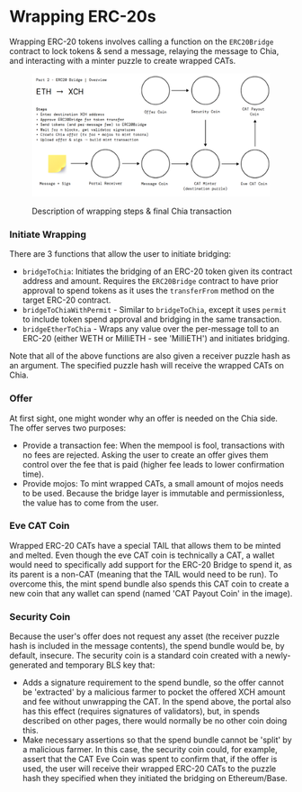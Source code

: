 # Wrapping ERC-20s

Wrapping ERC-20 tokens involves calling a function on the `ERC20Bridge` contract to lock tokens & send a message, relaying the message to Chia, and interacting with a minter puzzle to create wrapped CATs.

<figure><img src="../../.gitbook/assets/image (8).png" alt=""><figcaption><p>Description of wrapping steps &#x26; final Chia transaction</p></figcaption></figure>

### Initiate Wrapping

There are 3 functions that allow the user to initiate bridging:

* `bridgeToChia`: Initiates the bridging of an ERC-20 token given its contract address and amount. Requires the `ERC20Bridge` contract to have prior approval to spend tokens as it uses the `transferFrom` method on the target ERC-20 contract.  &#x20;
* `bridgeToChiaWithPermit` - Similar to `bridgeToChia`, except it uses `permit` to include token spend approval and bridging in the same transaction.
* `bridgeEtherToChia` - Wraps any value over the per-message toll to an ERC-20 (either WETH or MilliETH -  see 'MilliETH') and initiates bridging.

Note that all of the above functions are also given a receiver puzzle hash as an argument. The specified puzzle hash will receive the wrapped CATs on Chia.&#x20;

### Offer

At first sight, one might wonder why an offer is needed on the Chia side. The offer serves two purposes:

* Provide a transaction fee: When the mempool is fool, transactions with no fees are rejected. Asking the user to create an offer gives them control over the fee that is paid (higher fee leads to lower confirmation time).
* Provide mojos: To mint wrapped CATs, a small amount of mojos needs to be used. Because the bridge layer is immutable and permissionless, the value has to come from the user.&#x20;

### Eve CAT Coin

Wrapped ERC-20 CATs have a special TAIL that allows them to be minted and melted. Even though the eve CAT coin is technically a CAT, a wallet would need to specifically add support for the ERC-20 Bridge to spend it, as its parent is a non-CAT (meaning that the TAIL would need to be run). To overcome this, the mint spend bundle also spends this CAT coin to create a new coin that any wallet can spend (named 'CAT Payout Coin' in the image).

### Security Coin

Because the user's offer does not request any asset (the receiver puzzle hash is included in the message contents), the spend bundle would be, by default, insecure. The security coin is a standard coin created with a newly-generated and temporary BLS key that:

* Adds a signature requirement to the spend bundle, so the offer cannot be 'extracted' by a malicious farmer to pocket the offered XCH amount and fee without unwrapping the CAT. In the spend above, the portal also has this effect (requires signatures of validators), but, in spends described on other pages, there would normally be no other coin doing this.
* Make necessary assertions so that the spend bundle cannot be 'split' by a malicious farmer. In this case, the security coin could, for example, assert that the CAT Eve Coin was spent to confirm that, if the offer is used, the user will receive their wrapped ERC-20 CATs to the puzzle hash they specified when they initiated the bridging on Ethereum/Base.
